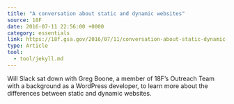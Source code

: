 ```yaml
---
title: "A conversation about static and dynamic websites"
source: 18F
date: 2016-07-11 22:56:00 +0000
category: essentials
link: https://18f.gsa.gov/2016/07/11/conversation-about-static-dynamic-websites/
type: Article
tool:
  - tool/jekyll.md
---
```

Will Slack sat down with Greg Boone, a member of 18F’s Outreach Team with a background as a WordPress developer, to learn more about the differences between static and dynamic websites.





